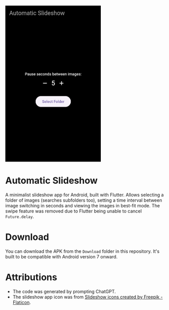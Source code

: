 ![Alt text](gallery/automaticSlideshow.png?raw=true "Sample screenshot of Automatic Slideshow")  

# Automatic Slideshow
  
A minimalist slideshow app for Android, built with Flutter. Allows selecting a folder of images (searches subfolders too), setting a time interval between image switching in seconds and viewing the images in best-fit mode. The swipe feature was removed due to Flutter being unable to cancel `Future.delay`.
  
# Download
You can download the APK from the `Download` folder in this repository. It's built to be compatible with Android version 7 onward.  
  
# Attributions
* The code was generated by prompting ChatGPT.
* The slideshow app icon was from [Slideshow icons created by Freepik - Flaticon](https://www.flaticon.com/free-icons/slideshow).

